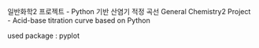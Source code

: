 일반화학2 프로젝트 - Python 기반 산염기 적정 곡선
General Chemistry2 Project - Acid-base titration curve based on Python

used package : pyplot
